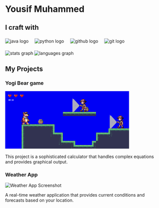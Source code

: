 ###

<h1 align="left">Yousif Muhammed</h1>


###

<h2 align="left">I craft with</h2>

###

<div align="left">
  <img src="https://cdn.jsdelivr.net/gh/devicons/devicon/icons/java/java-original.svg" height="40" alt="java logo"  />
  <img width="12" />
    <img src="https://cdn.jsdelivr.net/gh/devicons/devicon/icons/python/python-original.svg" height="40" alt="python logo"  />
  <img width="12" />
  <img src="https://cdn.jsdelivr.net/gh/devicons/devicon/icons/github/github-original.svg" height="40" alt="github logo"  />
  <img width="12" />
  <img src="https://cdn.jsdelivr.net/gh/devicons/devicon/icons/git/git-original.svg" height="40" alt="git logo"  />
  <img width="12" />

###

<div align="left">
  <img src="https://github-readme-stats.vercel.app/api?username=muhammedyousif&hide_title=false&hide_rank=true&show_icons=true&include_all_commits=true&count_private=true&disable_animations=false&theme=dark&locale=en&hide_border=true&order=1" height="150" alt="stats graph"  />
  <img src="https://github-readme-stats.vercel.app/api/top-langs?username=muhammedyousif&locale=en&hide_title=false&layout=compact&card_width=320&langs_count=8&theme=dark&hide_border=true&order=2" height="150" alt="languages graph"  />
</div>

###

<h2 align="left">My Projects</h2>

###

<div align="left">
  <h3>Yogi Bear game</h3>
  <img src="./beargame.png" width="400" alt="Yogi bear" />
  <p>This project is a sophisticated calculator that handles complex equations and provides graphical output.</p>
</div>

###

<div align="left">
  <h3>Weather App</h3>
  <img src="./app_screenshot2.png" width="400" alt="Weather App Screenshot" />
  <p>A real-time weather application that provides current conditions and forecasts based on your location.</p>
</div>

###


